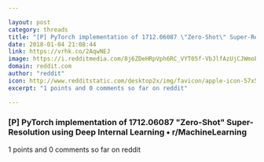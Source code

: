 ```yaml
---

layout: post
category: threads
title: "[P] PyTorch implementation of 1712.06087 \"Zero-Shot\" Super-Resolution using Deep Internal Learning"
date: 2018-01-04 21:08:44
link: https://vrhk.co/2AqwNEJ
image: https://i.redditmedia.com/8j6ZDeHRpVph6RC_VYT05f-VbJlfAzUjCJWmoE2LQTY.jpg?w=320&s=abe0fe605017e0724e55e67efb78babd
domain: reddit.com
author: "reddit"
icon: http://www.redditstatic.com/desktop2x/img/favicon/apple-icon-57x57.png
excerpt: "1 points and 0 comments so far on reddit"

---
```


### [P] PyTorch implementation of 1712.06087 "Zero-Shot" Super-Resolution using Deep Internal Learning • r/MachineLearning

1 points and 0 comments so far on reddit
